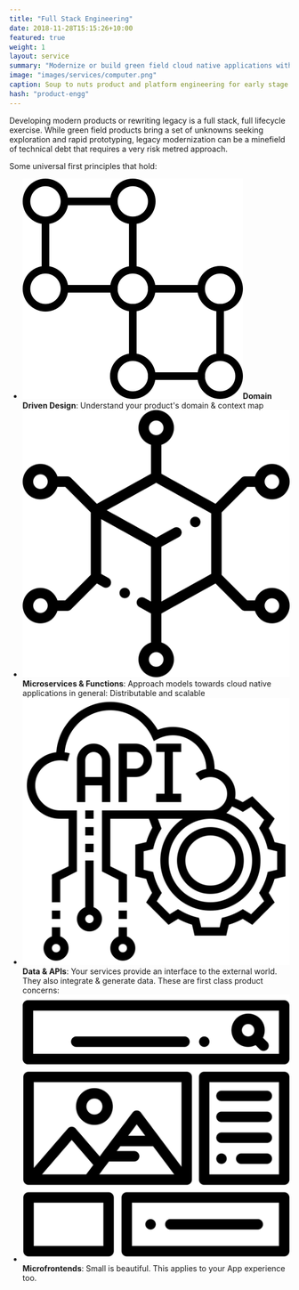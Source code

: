 ```yaml
---
title: "Full Stack Engineering"
date: 2018-11-28T15:15:26+10:00
featured: true
weight: 1
layout: service
summary: "Modernize or build green field cloud native applications with a strong focus on microservices architecture & domain driven design."
image: "images/services/computer.png"
caption: Soup to nuts product and platform engineering for early stage SaaS
hash: "product-engg"
---
```


Developing modern products or rewriting legacy is a full stack, full lifecycle exercise. While green field products bring a set of unknowns seeking exploration and rapid prototyping, legacy modernization can be a minefield of technical debt that requires a very risk metred approach.

Some universal first principles that hold: 

- <span class="icon-serv"><img src="../images/icons/ddd.svg" /></span>**Domain Driven Design**: Understand your product's domain & context map
- <span class="icon-serv"><img src="../images/icons/services.svg" /></span>**Microservices & Functions**: Approach models towards cloud native applications in general: Distributable and scalable
- <span class="icon-serv"><img src="../images/icons/apis.svg" /></span>**Data & APIs**: Your services provide an interface to the external world. They also integrate & generate data. These are first class product concerns:
- <span class="icon-serv"><img src="../images/icons/microfrontends.svg" /></span>**Microfrontends**: Small is beautiful. This applies to your App experience too.

